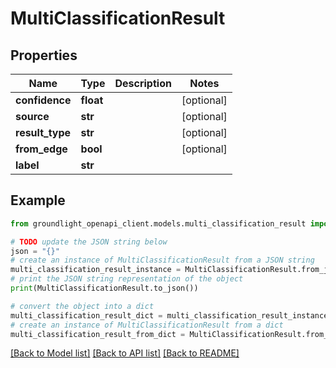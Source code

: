 # MultiClassificationResult


## Properties

Name | Type | Description | Notes
------------ | ------------- | ------------- | -------------
**confidence** | **float** |  | [optional] 
**source** | **str** |  | [optional] 
**result_type** | **str** |  | [optional] 
**from_edge** | **bool** |  | [optional] 
**label** | **str** |  | 

## Example

```python
from groundlight_openapi_client.models.multi_classification_result import MultiClassificationResult

# TODO update the JSON string below
json = "{}"
# create an instance of MultiClassificationResult from a JSON string
multi_classification_result_instance = MultiClassificationResult.from_json(json)
# print the JSON string representation of the object
print(MultiClassificationResult.to_json())

# convert the object into a dict
multi_classification_result_dict = multi_classification_result_instance.to_dict()
# create an instance of MultiClassificationResult from a dict
multi_classification_result_from_dict = MultiClassificationResult.from_dict(multi_classification_result_dict)
```
[[Back to Model list]](../README.md#documentation-for-models) [[Back to API list]](../README.md#documentation-for-api-endpoints) [[Back to README]](../README.md)


